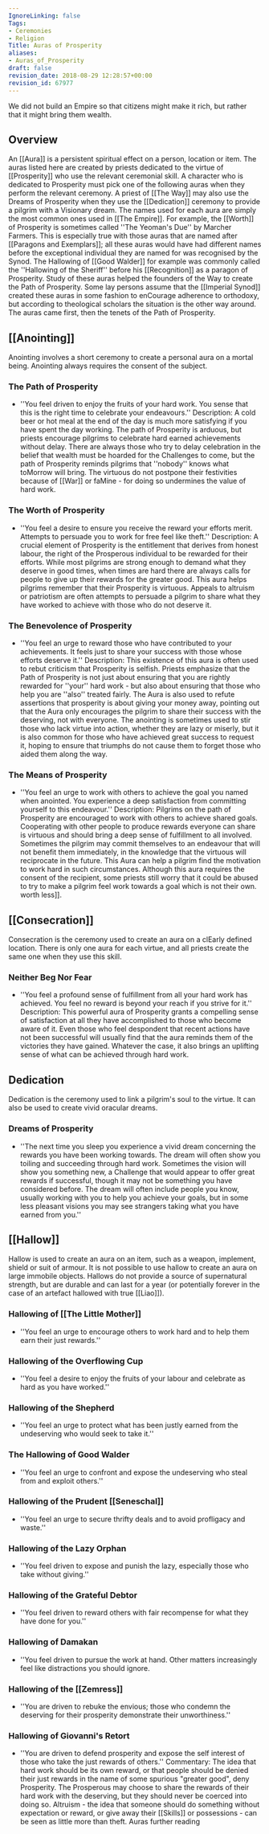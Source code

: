 ```yaml
---
IgnoreLinking: false
Tags:
- Ceremonies
- Religion
Title: Auras of Prosperity
aliases:
- Auras_of_Prosperity
draft: false
revision_date: 2018-08-29 12:28:57+00:00
revision_id: 67977
---
```


We did not build an Empire so that citizens might make it rich, but rather that it might bring them wealth.
## Overview
An [[Aura]] is a persistent spiritual effect on a person, location or item. The auras listed here are created by priests dedicated to the virtue of [[Prosperity]] who use the relevant ceremonial skill. A character who is dedicated to Prosperity must pick one of the following auras when they perform the relevant ceremony. A priest of [[The Way]] may also use the Dreams of Prosperity when they use the [[Dedication]] ceremony to provide a pilgrim with a Visionary dream.
The names used for each aura are simply the most common ones used in [[The Empire]]. For example, the [[Worth]] of Prosperity is sometimes called ''The Yeoman's Due'' by Marcher Farmers. This is especially true with those auras that are named after [[Paragons and Exemplars]]; all these auras would have had different names before the exceptional individual they are named for was recognised by the Synod. The Hallowing of [[Good Walder]] for example was commonly called the ''Hallowing of the Sheriff'' before his [[Recognition]] as a paragon of Prosperity.
Study of these auras helped the founders of the Way to create the Path of Prosperity. Some lay persons assume that the [[Imperial Synod]] created these auras in some fashion to enCourage adherence to orthodoxy, but according to theological scholars the situation is the other way around. The auras came first, then the tenets of the Path of Prosperity.
## [[Anointing]]
Anointing involves a short ceremony to create a personal aura on a mortal being. Anointing always requires the  consent of the subject.
### The Path of Prosperity
* ''You feel driven to enjoy the fruits of your hard work. You sense that this is the right time to celebrate your endeavours.''
Description: A cold beer or hot meal at the end of the day is much more satisfying if you have spent the day working. The path of Prosperity is arduous, but priests encourage pilgrims to celebrate hard earned achievements without delay. There are always those who try to delay celebration in the belief that wealth must be hoarded for the Challenges to come, but the path of Prosperity reminds pilgrims that ''nobody'' knows what toMorrow will bring. The virtuous do not postpone their festivities because of [[War]] or faMine - for doing so undermines the value of hard work.
### The Worth of Prosperity
* ''You feel a desire to ensure you receive the reward your efforts merit. Attempts to persuade you to work for free feel like theft.''
Description: A crucial element of Prosperity is the entitlement that derives from honest labour, the right of the Prosperous individual to be rewarded for their efforts. While most pilgrims are strong enough to demand what they deserve in good times, when times are hard there are always calls for people to give up their rewards for the greater good. This aura helps pilgrims remember that their Prosperity is virtuous. Appeals to altruism or patriotism are often attempts to persuade a pilgrim to share what they have worked to achieve with those who do not deserve it.
### The Benevolence of Prosperity
* ''You feel an urge to reward those who have contributed to your achievements. It feels just to share your success with those whose efforts deserve it.''
Description: This existence of this aura is often used to rebut criticism that Prosperity is selfish. Priests emphasize that the Path of Prosperity is not just about ensuring that you are rightly rewarded for ''your'' hard work - but also about ensuring that those who help you are ''also'' treated fairly. The Aura is also used to refute assertions that  prosperity is about giving your money away, pointing out that the Aura only encourages the pilgrim to share their success with the deserving, not with everyone.
The anointing is sometimes used to stir those who lack virtue into action, whether they are lazy or miserly, but it is also common for those who have achieved great success to request it, hoping to ensure that triumphs do not cause them to forget those who aided them along the way.
### The Means of Prosperity
* ''You feel an urge to work with others to achieve the goal you named when anointed. You experience a deep satisfaction from committing yourself to this endeavour.''
Description: Pilgrims on the path of Prosperity are encouraged to work with others to achieve shared goals. Cooperating with other people to produce rewards everyone can share is virtuous and should bring a deep sense of fulfillment to all involved. Sometimes the pilgrim may commit themselves to an endeavour that will not benefit them immediately, in the knowledge that the virtuous will reciprocate in the future. This Aura can help a pilgrim find the motivation to work hard in such circumstances.
Although this aura requires the consent of the recipient, some priests still worry that it could be abused to try to make a pilgrim feel work towards a goal which is not their own. 
worth less]].
## [[Consecration]]
Consecration is the ceremony used to create an aura on a clEarly defined location. There is only one aura for each virtue, and all priests create the same one when they use this skill.
### Neither Beg Nor Fear
* ''You feel a profound sense of fulfillment from all your hard work has achieved. You feel no reward is beyond your reach if you strive for it.''
Description: This powerful aura of Prosperity grants a compelling sense of satisfaction at all they have accomplished to those who become aware of it. Even those who feel despondent that recent actions have not been successful will usually find that the aura reminds them of the victories they have gained. Whatever the case, it also brings an uplifting sense of what can be achieved through hard work.
## Dedication
Dedication is the ceremony used to link a pilgrim's soul to the virtue. It can also be used to create vivid oracular dreams.
### Dreams of Prosperity
* ''The next time you sleep you experience a vivid dream concerning the rewards you have been working towards. The dream will often show you toiling and succeeding through hard work. Sometimes the vision will show you something new, a Challenge that would appear to offer great rewards if successful, though it may not be something you have considered before. The dream will often include people you know, usually working with you to help you achieve your goals, but in some less pleasant visions you may see strangers taking what you have earned from you.''
## [[Hallow]]
Hallow is used to create an aura on an item, such as a weapon, implement, shield or suit of armour. It is not possible to use hallow to create an aura on large immobile objects. Hallows do not provide a source of supernatural strength, but are durable and can last for a year (or potentially forever in the case of an artefact hallowed with true [[Liao]]).
### Hallowing of [[The Little Mother]]
* ''You feel an urge to encourage others to work hard and to help them earn their just rewards.''
### Hallowing of the Overflowing Cup
* ''You feel a desire to enjoy the fruits of your labour and celebrate as hard as you have worked.''
### Hallowing of the Shepherd
* ''You feel an urge to protect what has been justly earned from the undeserving who would seek to take it.''
### The Hallowing of Good Walder
* ''You feel an urge to confront and expose the undeserving who steal from and exploit others.''
### Hallowing of the Prudent [[Seneschal]]
* ''You feel an urge to secure thrifty deals and to avoid profligacy and waste.''
### Hallowing of the Lazy Orphan
* ''You feel driven to expose and punish the lazy, especially those who take without giving.''
### Hallowing of the Grateful Debtor
* ''You feel driven to reward others with fair recompense for what they have done for you.''
### Hallowing of Damakan
* ''You feel driven to pursue the work at hand. Other matters increasingly feel like distractions you should ignore.
### Hallowing of the [[Zemress]]
* ''You are driven to rebuke the envious; those who condemn the deserving for their prosperity demonstrate their unworthiness.''
### Hallowing of Giovanni's Retort
* ''You are driven to defend prosperity and expose the self interest of those who take the just rewards of others.''
Commentary: The idea that hard work should be its own reward, or that people should be denied their just rewards in the name of some spurious "greater good", deny Prosperity. The Prosperous may choose to share the rewards of their hard work with the deserving, but they should never be coerced into doing so. Altruism - the idea that someone should do something without expectation or reward, or give away their [[Skills]] or possessions - can be seen as little more than theft.
Auras further reading